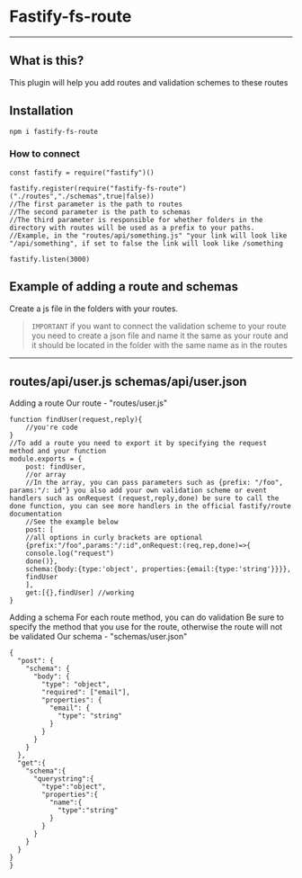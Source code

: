 # Fastify-fs-route
---
## What is this? 
This plugin will help you add routes and validation schemes to these routes

## Installation 
`npm i fastify-fs-route`

### How to connect
```
const fastify = require("fastify")()

fastify.register(require("fastify-fs-route")("./routes","./schemas",true|false))
//The first parameter is the path to routes
//The second parameter is the path to schemas
//The third parameter is responsible for whether folders in the directory with routes will be used as a prefix to your paths. 
//Example, in the "routes/api/something.js" "your link will look like "/api/something", if set to false the link will look like /something

fastify.listen(3000)
```

## Example of adding a route and schemas

Create a js file in the folders with your routes.

> `IMPORTANT` if you want to connect the validation scheme to your route you need to create a json file and name it the same as your route and it should be located in the folder with the same name as in the routes
---
routes/api/user.js
schemas/api/user.json
---
Adding a route
Our route - "routes/user.js"
```
function findUser(request,reply){
    //you're code
}
//To add a route you need to export it by specifying the request method and your function
module.exports = {
    post: findUser,
    //or array
    //In the array, you can pass parameters such as {prefix: "/foo", params:"/: id"} you also add your own validation scheme or event handlers such as onRequest (request,reply,done) be sure to call the done function, you can see more handlers in the official fastify/route documentation
    //See the example below
    post: [
    //all options in curly brackets are optional
    {prefix:"/foo",params:"/:id",onRequest:(req,rep,done)=>{
    console.log("request") 
    done()},
    schema:{body:{type:'object', properties:{email:{type:'string'}}}},
    findUser
    ],
    get:[{},findUser] //working
}
```
Adding a schema
For each route method, you can do validation
Be sure to specify the method that you use for the route, otherwise the route will not be validated
Our schema - "schemas/user.json"
```
{
  "post": {
    "schema": {
      "body": {
        "type": "object",
        "required": ["email"],
        "properties": {
          "email": {
            "type": "string"
          }
        }
      }
    }
  },
  "get":{
    "schema":{
      "querystring":{
        "type":"object",
        "properties":{
          "name":{
            "type":"string"
          }
        }
      }
    }
  }
}
}

```
